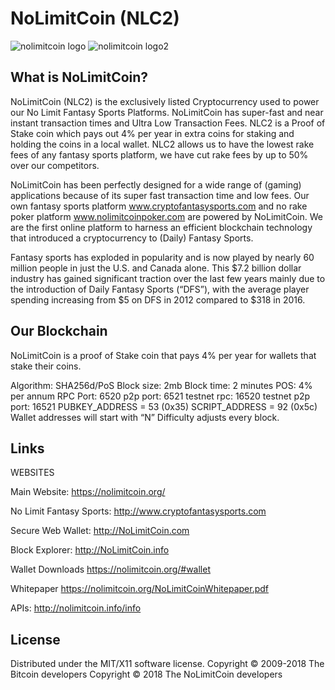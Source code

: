 NoLimitCoin (NLC2)
===================

![nolimitcoin logo](https://nolimitcoin.org/other-documents/NLC2Headerr.jpg)
![nolimitcoin logo2](https://nolimitcoin.org/other-documents/nlc2features.jpg)


What is NoLimitCoin?
----------------

NoLimitCoin (NLC2) is the exclusively listed Cryptocurrency used to power our No Limit Fantasy Sports Platforms. NoLimitCoin has super-fast and near instant transaction times and Ultra Low Transaction Fees. NLC2 is a Proof of Stake coin which pays out 4% per year in extra coins for staking and holding the coins in a local wallet. NLC2 allows us to have the lowest rake fees of any fantasy sports platform, we have cut rake fees by up to 50% over our competitors.

NoLimitCoin has been perfectly designed for a wide range of (gaming) applications because of its super fast transaction time and low fees. Our own fantasy sports platform www.cryptofantasysports.com and no rake poker platform www.nolimitcoinpoker.com are powered by NoLimitCoin. We are the first online platform to harness an efficient blockchain technology that introduced a cryptocurrency to (Daily) Fantasy Sports. 

Fantasy sports has exploded in popularity and is now played by nearly 60 million people in just the U.S. and Canada alone. This $7.2 billion dollar industry has gained significant traction over the last few years mainly due to the introduction of Daily Fantasy Sports (“DFS”), with the average player spending increasing from $5 on DFS in 2012 compared to $318 in 2016.  


Our Blockchain
-----

NoLimitCoin is a proof of Stake coin that pays 4% per year for wallets that stake their coins. 


Algorithm: SHA256d/PoS 
Block size: 2mb 
Block time: 2 minutes
POS: 4% per annum
RPC Port: 6520
p2p port: 6521
testnet rpc: 16520
testnet p2p port: 16521
PUBKEY_ADDRESS = 53 (0x35)
SCRIPT_ADDRESS = 92 (0x5c)
Wallet addresses will start with “N”
Difficulty adjusts every block.


Links
----------------

WEBSITES

Main Website: https://nolimitcoin.org/

No Limit Fantasy Sports: http://www.cryptofantasysports.com

Secure Web Wallet: http://NoLimitCoin.com

Block Explorer: http://NoLimitCoin.info

Wallet Downloads https://nolimitcoin.org/#wallet

Whitepaper https://nolimitcoin.org/NoLimitCoinWhitepaper.pdf

APIs: http://nolimitcoin.info/info


License
-------
Distributed under the MIT/X11 software license.
Copyright © 2009-2018 The Bitcoin developers
Copyright © 2018 The NoLimitCoin developers

